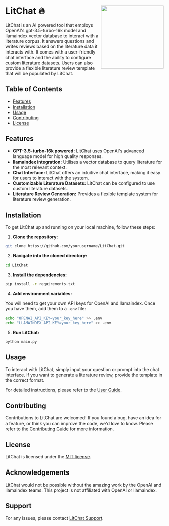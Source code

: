 # LitChat 🔥 <img src="docs/images/LitChat_logo.png" align="right" width="200" />

LitChat is an AI powered tool that employs OpenAI's gpt-3.5-turbo-16k model and llamaindex vector database to interact with a literature corpus. It answers questions and writes reviews based on the literature data it interacts with. It comes with a user-friendly chat interface and the ability to configure custom literature datasets. Users can also provide a flexible literature review template that will be populated by LitChat.

## Table of Contents

- [Features](#features)
- [Installation](#installation)
- [Usage](#usage)
- [Contributing](#contributing)
- [License](#license)

## Features

- **GPT-3.5-turbo-16k powered:** LitChat uses OpenAI's advanced language model for high quality responses.
- **llamaindex integration:** Utilises a vector database to query literature for the most relevant context.
- **Chat Interface:** LitChat offers an intuitive chat interface, making it easy for users to interact with the system.
- **Customizable Literature Datasets:** LitChat can be configured to use custom literature datasets.
- **Literature Review Generation:** Provides a flexible template system for literature review generation.

## Installation

To get LitChat up and running on your local machine, follow these steps:

1. **Clone the repository:**

```bash
git clone https://github.com/yourusername/LitChat.git
```

2. **Navigate into the cloned directory:**

```bash
cd LitChat
```

3. **Install the dependencies:**

```bash
pip install -r requirements.txt
```

4. **Add environment variables:**

You will need to get your own API keys for OpenAI and llamaindex. Once you have them, add them to a `.env` file:

```bash
echo "OPENAI_API_KEY=your_key_here" >> .env
echo "LLAMAINDEX_API_KEY=your_key_here" >> .env
```

5. **Run LitChat:**

```bash
python main.py
```

## Usage

To interact with LitChat, simply input your question or prompt into the chat interface. If you want to generate a literature review, provide the template in the correct format.

For detailed instructions, please refer to the [User Guide](USER_GUIDE.md).

## Contributing

Contributions to LitChat are welcomed! If you found a bug, have an idea for a feature, or think you can improve the code, we'd love to know. Please refer to the [Contributing Guide](CONTRIBUTING.md) for more information.

## License

LitChat is licensed under the [MIT license](LICENSE.txt).

## Acknowledgements

LitChat would not be possible without the amazing work by the OpenAI and llamaindex teams. This project is not affiliated with OpenAI or llamaindex.

## Support

For any issues, please contact [LitChat Support](mailto:litchat_support@example.com).
